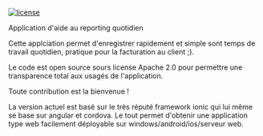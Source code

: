 [![license](https://img.shields.io/github/license/jboz/timbrage.svg)]()

Application d'aide au reporting quotidien

Cette applciation permet d'enregistrer rapidement et simple sont temps de travail quotidien, pratique pour la facturation au client ;).

Le code est open source sours license Apache 2.0 pour permettre une transparence total aux usagés de l'application.

Toute contribution est la bienvenue !

La version actuel est basé sur le très réputé framework ionic qui lui même se base sur angular et cordova. Le tout permet d'obtenir une application type web facilement déployable sur windows/android/ios/serveur web.


